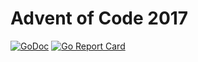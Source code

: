 # Advent of Code 2017

[![GoDoc](https://godoc.org/github.com/jlucktay/advent2017?status.svg)](https://godoc.org/github.com/jlucktay/advent2017)
[![Go Report Card](https://goreportcard.com/badge/github.com/jlucktay/advent2017)](https://goreportcard.com/report/github.com/jlucktay/advent2017)
